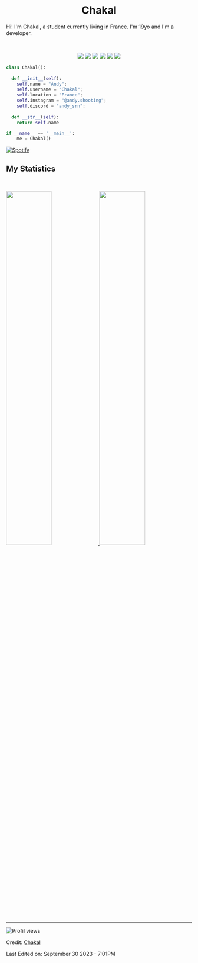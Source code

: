 <h1 align="center">
  <b>Chakal</b>
</h1>

Hi! I'm Chakal, a student currently living in France. I'm 19yo and I'm a developer.

<br>

<p>
<div align="center">
  <img src="https://img.shields.io/badge/JavaScript-F7DF1E?style=for-the-badge&logo=javascript&logoColor=black">
  <img src="https://img.shields.io/badge/Node.js-43853D?style=for-the-badge&logo=node.js&logoColor=white">
  <img src="https://img.shields.io/badge/C%23-239120?style=for-the-badge&logo=c-sharp&logoColor=white">
  <img src="https://img.shields.io/badge/C%2B%2B-00599C?style=for-the-badge&logo=c%2B%2B&logoColor=white">
  <img src="https://img.shields.io/badge/Lua-2C2D72?style=for-the-badge&logo=lua&logoColor=white">
  <img src="https://img.shields.io/badge/-Python-98b982?style=for-the-badge&logo=python&logoColor=98b982&labelColor=282828">
</div>
</p>

```python
class Chakal():
    
  def __init__(self):
    self.name = "Andy";
    self.username = "Chakal";
    self.location = "France";
    self.instagram = "@andy.shooting";
    self.discord = "andy_srn";
  
  def __str__(self):
    return self.name

if __name__ == '__main__':
    me = Chakal()
```





   [![Spotify](https://spotify-github-readme.vercel.app/api/spotify)](https://open.spotify.com/track/33LFIMKizfQaC2RFeYLQXw?si=5f19450eba094595&nd=1)
<!--
<div align="center">
  <a href="https://open.spotify.com/track/33LFIMKizfQaC2RFeYLQXw">
    <img src="https://spotify-readme-theta-virid.vercel.app/api?scan=true&theme=dark" width="240px">
  </a>
</div>
-->

## My Statistics

<br/>
<p align="left">
  <a href="https://discord.gg/FwdBFreVyy">
  <img width="49.5%" src="https://cdn.discordapp.com/attachments/737334755669835908/776502953124167720/9652ea1cdb24c9d55d621c62d9653aad.gif"/>
    <img width="49.5%" src="https://github-readme-streak-stats.herokuapp.com/?user=just-chakal&theme=gruvbox&hide_border=true" />
  </a>
</p>
<br>

------
![Profil views](https://komarev.com/ghpvc/?username=Just-Chakal)

Credit: [Chakal](https://github.com/just-chakal)

Last Edited on: September 30 2023 - 7:01PM
